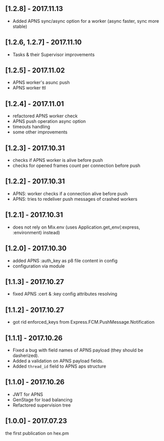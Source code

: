 ## [1.2.8] - 2017.11.13

* Added APNS sync/async option for a worker (async faster, sync more stable)

## [1.2.6, 1.2.7] - 2017.11.10

* Tasks & their Supervisor improvements

## [1.2.5] - 2017.11.02

* APNS worker's asunc push
* APNS worker ttl

## [1.2.4] - 2017.11.01

* refactored APNS worker check
* APNS push operation async option
* timeouts handling
* some other improvements

## [1.2.3] - 2017.10.31

* checks if APNS worker is alive before push
* checks for opened frames count per connection before push

## [1.2.2] - 2017.10.31

* APNS: worker checks if a connection alive before push
* APNS: tries to redeliver push messages of crashed workers

## [1.2.1] - 2017.10.31

* does not rely on Mix.env (uses Application.get_env(:express, :environment) instead)

## [1.2.0] - 2017.10.30

* added APNS :auth_key as p8 file content in config
* configuration via module

## [1.1.3] - 2017.10.27

* fixed APNS :cert & :key config attributes resolving

## [1.1.2] - 2017.10.27

* got rid enforced_keys from Express.FCM.PushMessage.Notification

## [1.1.1] - 2017.10.26

* Fixed a bug with field names of APNS payload (they should be dasherized).
* Added a validation on APNS payload fields.
* Added `thread_id` field to APNS aps structure

## [1.1.0] - 2017.10.26

* JWT for APNS
* GenStage for load balancing
* Refactored supervision tree

## [1.0.0] - 2017.07.23

the first publication on hex.pm
